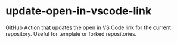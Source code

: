 # update-open-in-vscode-link
GitHub Action that updates the open in VS Code link for the current repository. Useful for template or forked repositories.

